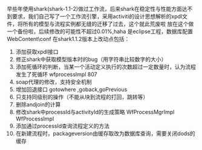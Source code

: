早些年使用shark(shark-1.1-2)做过工作流，后来shark在稳定性与性能方面达不到要求，我们自己写了一个工作流引擎，采用activiti的设计思想解析的xpdl文件，将所有的模型与流程实例都无缝的迁移了过去，这个就此荒废啦 
放在这个做一个备份啦，后续修改的可能性不超过0.01%,haha 是eclipse工程，数据库配置WebContent\conf
在shark1.1.2版本上改动点包括：

1.  添加获取xpdl接口
2.	修正shark中获取模型版本时的bug（用字符串比较数字的大小）
3.	添加死循环的判断，当某一个活动定义执行的次数超过一定数量时，认为流程发生了死循环 wfprocessImpl 807
4.	soap代理的修改，支持安全机制
5.	增加回退接口 gotowhere ,goback,goPrevious
6.	只支持同级别的操作（不能从块到流程的打回，跳转等）
7.	删除andjoin的计算
8.	修改shark中processId与activityId的生成策略 WfProcessMgrImpl WfProcessImpl
9.	添加通过processId查询流程定义的方法
10.	在新建流程时，packageversion由缓存取改为数据库查询，需要关闭dods的缓存
